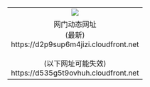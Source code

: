 ﻿<table>
  <tr></tr>
  <tr><td colspan=2 align=center><img src="https://d2p9sup6m4jizi.cloudfront.net/Up/oGate.jpg" /></td></tr>
  <tr><td colspan=2 align=center>网门动态网址<br/>(最新)
<br>https://d2p9sup6m4jizi.cloudfront.net
<br/><br/>(以下网址可能失效)
<br>https://d535g5t9ovhuh.cloudfront.net
    </td>
  </tr>
</table>
